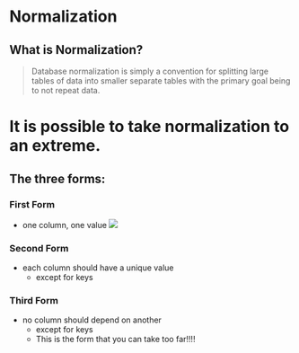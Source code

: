# Normalization

## What is Normalization?

>Database normalization is simply a convention for splitting large tables of data into smaller separate tables with the primary goal being to not repeat data.

# **It is possible to take normalization to an extreme.**

## The three forms:

### First Form

- one column, one value
![](../../../images/one-to-one.png)

### Second Form

- each column should have a unique value
  - except for keys

### Third Form

- no column should depend on another
  - except for keys
  - This is the form that you can take too far!!!!